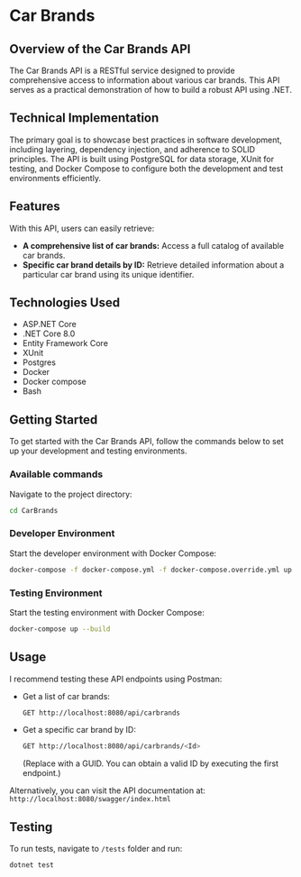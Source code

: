 # Car Brands

## Overview of the Car Brands API

The Car Brands API is a RESTful service designed to provide comprehensive access to information about various car brands. This API serves as a practical demonstration of how to build a robust API using .NET.

## Technical Implementation

The primary goal is to showcase best practices in software development, including layering, dependency injection, and adherence to SOLID principles. The API is built using PostgreSQL for data storage, XUnit for testing, and Docker Compose to configure both the development and test environments efficiently.

## Features

With this API, users can easily retrieve:

- **A comprehensive list of car brands:** Access a full catalog of available car brands.
- **Specific car brand details by ID:** Retrieve detailed information about a particular car brand using its unique identifier.

## Technologies Used

- ASP.NET Core
- .NET Core 8.0
- Entity Framework Core
- XUnit
- Postgres
- Docker
- Docker compose
- Bash

## Getting Started

To get started with the Car Brands API, follow the commands below to set up your development and testing environments.

### Available commands

Navigate to the project directory:

``` bash
cd CarBrands
```

### Developer Environment

Start the developer environment with Docker Compose:

``` bash
docker-compose -f docker-compose.yml -f docker-compose.override.yml up --build
```

### Testing Environment

Start the testing environment with Docker Compose:

``` bash
docker-compose up --build
```

## Usage

I recommend testing these API endpoints using Postman:

- Get a list of car brands:
  
  ``` bash
  GET http://localhost:8080/api/carbrands
  ```

- Get a specific car brand by ID:
  
  ``` bash
  GET http://localhost:8080/api/carbrands/<Id>
  ```
  
  (Replace <Id> with a GUID. You can obtain a valid ID by executing the first endpoint.)
  
Alternatively, you can visit the API documentation at:
`http://localhost:8080/swagger/index.html`

## Testing

To run tests, navigate to `/tests` folder and run:

``` bash
dotnet test
```
